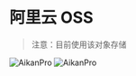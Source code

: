 # 阿里云 OSS

> 注意：目前使用该对象存储
<a target="_blank" rel="noopener noreferrer">
<img  src="https://tk.illlt.com:759/aikanpro/docs//img/example/oss-01.png"   alt="AikanPro"/> </a>
<a target="_blank" rel="noopener noreferrer">
<img  src="https://tk.illlt.com:759/aikanpro/docs//img/example/oss-02.png"   alt="AikanPro"/> </a>

